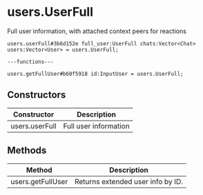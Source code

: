 # users.UserFull
Full user information, with attached context peers for reactions

```
users.userFull#3b6d152e full_user:UserFull chats:Vector<Chat> users:Vector<User> = users.UserFull;

---functions---

users.getFullUser#b60f5918 id:InputUser = users.UserFull;
```

## Constructors
| Constructor | Description |
| ---- | ----------- |
| users.userFull | Full user information |


## Methods
| Method | Description |
| ---- | ----------- |
| users.getFullUser | Returns extended user info by ID. |


